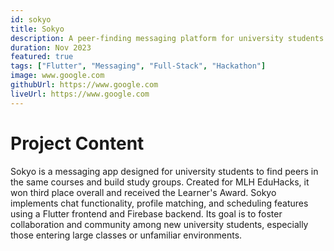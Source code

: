 ```yaml
---
id: sokyo
title: Sokyo
description: A peer-finding messaging platform for university students.
duration: Nov 2023
featured: true
tags: ["Flutter", "Messaging", "Full-Stack", "Hackathon"]
image: www.google.com
githubUrl: https://www.google.com
liveUrl: https://www.google.com
---
```


# Project Content

Sokyo is a messaging app designed for university students to find peers in the same courses and build study groups. Created for MLH EduHacks, it won third place overall and received the Learner's Award. Sokyo implements chat functionality, profile matching, and scheduling features using a Flutter frontend and Firebase backend. Its goal is to foster collaboration and community among new university students, especially those entering large classes or unfamiliar environments.
